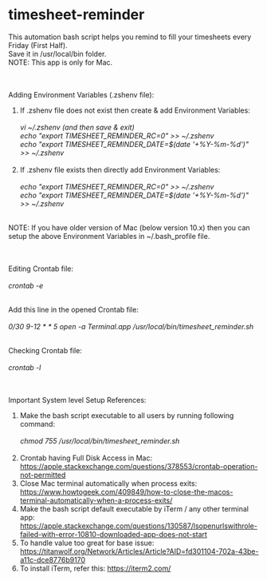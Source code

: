 # timesheet-reminder

This automation bash script helps you remind to fill your timesheets every Friday (First Half).<br>
Save it in /usr/local/bin folder.<br>
NOTE: This app is only for Mac.<br><br><br>


Adding Environment Variables (.zshenv file):<br>
1) If .zshenv file does not exist then create & add Environment Variables:<br><br>
*vi ~/.zshenv (and then save & exit)<br>
echo "export TIMESHEET_REMINDER_RC=0" >> ~/.zshenv<br>
echo "export TIMESHEET_REMINDER_DATE=$(date '+%Y-%m-%d')" >> ~/.zshenv*<br><br>
2) If .zshenv file exists then directly add Environment Variables:<br><br>
*echo "export TIMESHEET_REMINDER_RC=0" >> ~/.zshenv<br>
echo "export TIMESHEET_REMINDER_DATE=$(date '+%Y-%m-%d')" >> ~/.zshenv*<br><br>

NOTE: If you have older version of Mac (below version 10.x) then you can setup the above Environment Variables in ~/.bash_profile file.<br><br><br>


Editing Crontab file:<br><br>
*crontab -e*<br><br>

Add this line in the opened Crontab file:<br><br>
*0/30 9-12 * * 5  open -a Terminal.app /usr/local/bin/timesheet_reminder.sh*<br><br>

Checking Crontab file:<br><br>
*crontab -l*<br><br><br>


Important System level Setup References:<br>
1) Make the bash script executable to all users by running following command:<br><br>
*chmod 755 /usr/local/bin/timesheet_reminder.sh*<br><br>
2) Crontab having Full Disk Access in Mac: https://apple.stackexchange.com/questions/378553/crontab-operation-not-permitted<br>
3) Close Mac terminal automatically when process exits: https://www.howtogeek.com/409849/how-to-close-the-macos-terminal-automatically-when-a-process-exits/<br>
4) Make the bash script default executable by iTerm / any other terminal app: https://apple.stackexchange.com/questions/130587/lsopenurlswithrole-failed-with-error-10810-downloaded-app-does-not-start<br>
5) To handle value too great for base issue: https://titanwolf.org/Network/Articles/Article?AID=fd301104-702a-43be-a11c-dce8776b9170<br>
6) To install iTerm, refer this: https://iterm2.com/<br>
